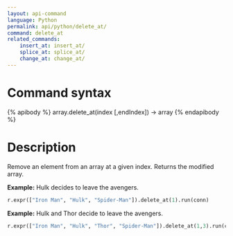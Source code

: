 ```yaml
---
layout: api-command 
language: Python
permalink: api/python/delete_at/
command: delete_at
related_commands:
    insert_at: insert_at/
    splice_at: splice_at/
    change_at: change_at/
---
```


# Command syntax #

{% apibody %}
array.delete_at(index [,endIndex]) &rarr; array
{% endapibody %}

# Description #

Remove an element from an array at a given index. Returns the modified array.

__Example:__ Hulk decides to leave the avengers.

```py
r.expr(["Iron Man", "Hulk", "Spider-Man"]).delete_at(1).run(conn)
```

__Example:__ Hulk and Thor decide to leave the avengers.

```py
r.expr(["Iron Man", "Hulk", "Thor", "Spider-Man"]).delete_at(1,3).run(conn)
```

